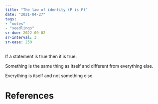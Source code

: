 ```yaml
---
title: "The law of identity (P is P)"
date: "2021-04-27"
tags:
- "notes"
- "seedlings"
sr-due: 2022-09-02
sr-interval: 3
sr-ease: 250
---
```


If a statement is true then it is true.

Something is the same thing as itself and different from everything else.

Everything is itself and not something else.

# References
